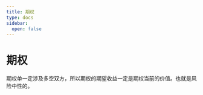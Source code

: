 ```yaml
---
title: 期权
type: docs
sidebar:
  open: false
---
```




# 期权
期权单一定涉及多空双方，所以期权的期望收益一定是期权当前的价值。也就是风险中性的。
